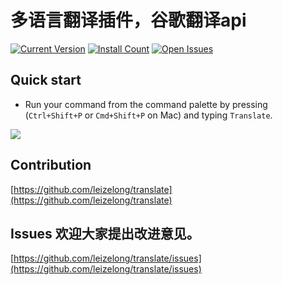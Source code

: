 # 多语言翻译插件，谷歌翻译api

[![Current Version](https://vsmarketplacebadge.apphb.com/version/leizl.translate.svg)](https://marketplace.visualstudio.com/items?itemName=leizl.translate)
[![Install Count](https://vsmarketplacebadge.apphb.com/installs/leizl.translate.svg)](https://marketplace.visualstudio.com/items?itemName=leizl.translate)
[![Open Issues](https://vsmarketplacebadge.apphb.com/rating/leizl.translate.svg)](https://marketplace.visualstudio.com/items?itemName=leizl.translate)

## Quick start

* Run your command from the command palette by pressing (`Ctrl+Shift+P` or `Cmd+Shift+P` on Mac) and typing `Translate`.

![](https://github.com/leizelong/translate/blob/master/media/action_0.gif?raw=true)

## Contribution
[https://github.com/leizelong/translate](https://github.com/leizelong/translate)

## Issues 欢迎大家提出改进意见。
[https://github.com/leizelong/translate/issues](https://github.com/leizelong/translate/issues)

